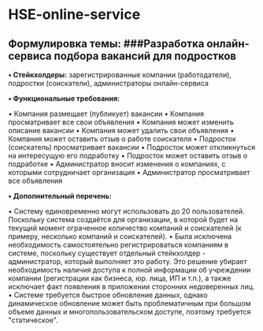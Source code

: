 # HSE-online-service

## Формулировка темы: ###Разработка онлайн-сервиса подбора вакансий для подростков

**• Стейкхолдеры:** зарегистрированные компании (работодатели), подростки (соискатели), администраторы онлайн-сервиса

**• Функциональные требования:**

• Компания размещает (публикует) вакансии
• Компания просматривает все свои объявления
• Компания может изменить описание вакансии
• Компания может удалить свои объявления
• Компания может оставить отзыв о работе соискателя
• Подросток (соискатель) просматривает вакансии
• Подросток может откликнуться на интересущую его подработку
• Подросток может оставить отзыв о подработке
• Администратор вносит изменения о компаниях, с которыми сотрудничает организация
• Администратор просматривает все объявления

**• Дополнительный перечень:**

• Систему единовременно могут использовать до 20 пользователей. Поскольку система создаётся для организации, в которой будет на текущий момент ограченное количество компаний и соискателей (к примеру, несколько компаний и соискателей).
• Была исключена необходимость самостоятельно регистрироваться компаниям в системе, поскольку существует отдельный стейкхолдер - администратор, который выполняет это работу. Это решение убирает необходимость наличия доступа к полной информации об учреждении компании (регистрации как бизнеса, юр. лица, ИП и т.п.), а также исключает факт появления в приложении сторонних недоверенных лиц.
• Системе требуется быстрое обновление данных, однако динамическое обновление может быть проблематичным при большом объеме данных и многопользовательском доступе, поэтому требуется "статическое".